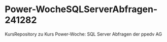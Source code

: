 # Power-WocheSQLServerAbfragen-241282
KursRepository zu Kurs Power-Woche: SQL Server Abfragen der ppedv AG
